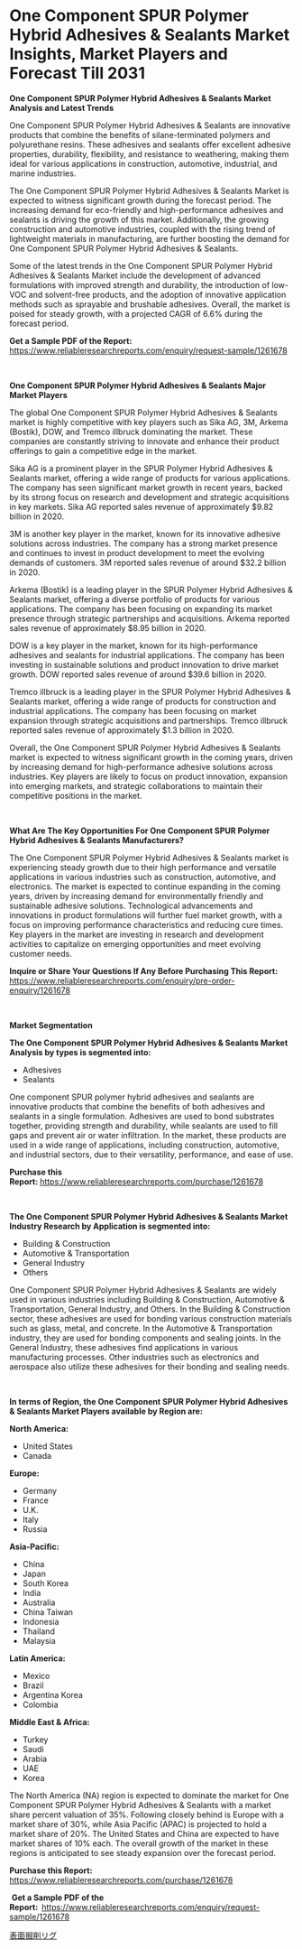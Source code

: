 <p><h1>One Component SPUR Polymer Hybrid Adhesives & Sealants Market Insights, Market Players and Forecast Till 2031</h1></p><p><strong>One Component SPUR Polymer Hybrid Adhesives & Sealants Market Analysis and Latest Trends</strong></p>
<p><p>One Component SPUR Polymer Hybrid Adhesives & Sealants are innovative products that combine the benefits of silane-terminated polymers and polyurethane resins. These adhesives and sealants offer excellent adhesive properties, durability, flexibility, and resistance to weathering, making them ideal for various applications in construction, automotive, industrial, and marine industries.</p><p>The One Component SPUR Polymer Hybrid Adhesives & Sealants Market is expected to witness significant growth during the forecast period. The increasing demand for eco-friendly and high-performance adhesives and sealants is driving the growth of this market. Additionally, the growing construction and automotive industries, coupled with the rising trend of lightweight materials in manufacturing, are further boosting the demand for One Component SPUR Polymer Hybrid Adhesives & Sealants.</p><p>Some of the latest trends in the One Component SPUR Polymer Hybrid Adhesives & Sealants Market include the development of advanced formulations with improved strength and durability, the introduction of low-VOC and solvent-free products, and the adoption of innovative application methods such as sprayable and brushable adhesives. Overall, the market is poised for steady growth, with a projected CAGR of 6.6% during the forecast period.</p></p>
<p><strong>Get a Sample PDF of the Report:&nbsp;</strong> <a href="https://www.reliableresearchreports.com/enquiry/request-sample/1261678">https://www.reliableresearchreports.com/enquiry/request-sample/1261678</a></p>
<p>&nbsp;</p>
<p><strong>One Component SPUR Polymer Hybrid Adhesives & Sealants Major Market Players</strong></p>
<p><p>The global One Component SPUR Polymer Hybrid Adhesives & Sealants market is highly competitive with key players such as Sika AG, 3M, Arkema (Bostik), DOW, and Tremco illbruck dominating the market. These companies are constantly striving to innovate and enhance their product offerings to gain a competitive edge in the market.</p><p>Sika AG is a prominent player in the SPUR Polymer Hybrid Adhesives & Sealants market, offering a wide range of products for various applications. The company has seen significant market growth in recent years, backed by its strong focus on research and development and strategic acquisitions in key markets. Sika AG reported sales revenue of approximately $9.82 billion in 2020.</p><p>3M is another key player in the market, known for its innovative adhesive solutions across industries. The company has a strong market presence and continues to invest in product development to meet the evolving demands of customers. 3M reported sales revenue of around $32.2 billion in 2020.</p><p>Arkema (Bostik) is a leading player in the SPUR Polymer Hybrid Adhesives & Sealants market, offering a diverse portfolio of products for various applications. The company has been focusing on expanding its market presence through strategic partnerships and acquisitions. Arkema reported sales revenue of approximately $8.95 billion in 2020.</p><p>DOW is a key player in the market, known for its high-performance adhesives and sealants for industrial applications. The company has been investing in sustainable solutions and product innovation to drive market growth. DOW reported sales revenue of around $39.6 billion in 2020.</p><p>Tremco illbruck is a leading player in the SPUR Polymer Hybrid Adhesives & Sealants market, offering a wide range of products for construction and industrial applications. The company has been focusing on market expansion through strategic acquisitions and partnerships. Tremco illbruck reported sales revenue of approximately $1.3 billion in 2020.</p><p>Overall, the One Component SPUR Polymer Hybrid Adhesives & Sealants market is expected to witness significant growth in the coming years, driven by increasing demand for high-performance adhesive solutions across industries. Key players are likely to focus on product innovation, expansion into emerging markets, and strategic collaborations to maintain their competitive positions in the market.</p></p>
<p>&nbsp;</p>
<p><strong>What Are The Key Opportunities For One Component SPUR Polymer Hybrid Adhesives & Sealants Manufacturers?</strong></p>
<p><p>The One Component SPUR Polymer Hybrid Adhesives & Sealants market is experiencing steady growth due to their high performance and versatile applications in various industries such as construction, automotive, and electronics. The market is expected to continue expanding in the coming years, driven by increasing demand for environmentally friendly and sustainable adhesive solutions. Technological advancements and innovations in product formulations will further fuel market growth, with a focus on improving performance characteristics and reducing cure times. Key players in the market are investing in research and development activities to capitalize on emerging opportunities and meet evolving customer needs.</p></p>
<p><strong>Inquire or Share Your Questions If Any Before Purchasing This Report:</strong> <a href="https://www.reliableresearchreports.com/enquiry/pre-order-enquiry/1261678">https://www.reliableresearchreports.com/enquiry/pre-order-enquiry/1261678</a></p>
<p>&nbsp;</p>
<p><strong>Market Segmentation</strong></p>
<p><strong>The One Component SPUR Polymer Hybrid Adhesives & Sealants Market Analysis by types is segmented into:</strong></p>
<p><ul><li>Adhesives</li><li>Sealants</li></ul></p>
<p><p>One component SPUR polymer hybrid adhesives and sealants are innovative products that combine the benefits of both adhesives and sealants in a single formulation. Adhesives are used to bond substrates together, providing strength and durability, while sealants are used to fill gaps and prevent air or water infiltration. In the market, these products are used in a wide range of applications, including construction, automotive, and industrial sectors, due to their versatility, performance, and ease of use.</p></p>
<p><strong>Purchase this Report:&nbsp;</strong><a href="https://www.reliableresearchreports.com/purchase/1261678">https://www.reliableresearchreports.com/purchase/1261678</a></p>
<p>&nbsp;</p>
<p><strong>The One Component SPUR Polymer Hybrid Adhesives & Sealants Market Industry Research by Application is segmented into:</strong></p>
<p><ul><li>Building & Construction</li><li>Automotive & Transportation</li><li>General Industry</li><li>Others</li></ul></p>
<p><p>One Component SPUR Polymer Hybrid Adhesives & Sealants are widely used in various industries including Building & Construction, Automotive & Transportation, General Industry, and Others. In the Building & Construction sector, these adhesives are used for bonding various construction materials such as glass, metal, and concrete. In the Automotive & Transportation industry, they are used for bonding components and sealing joints. In the General Industry, these adhesives find applications in various manufacturing processes. Other industries such as electronics and aerospace also utilize these adhesives for their bonding and sealing needs.</p></p>
<p>&nbsp;</p>
<p><strong>In terms of Region, the One Component SPUR Polymer Hybrid Adhesives & Sealants Market Players available by Region are:</strong></p>
<p>
    <p> <strong> North America: </strong>
        <ul>
            <li>United States</li>
            <li>Canada</li>
        </ul>
        </p> 
    <p> <strong> Europe: </strong>
        <ul>
            <li>Germany</li>
            <li>France</li>
            <li>U.K.</li>
            <li>Italy</li>
            <li>Russia</li>
        </ul>
        </p> 
    <p> <strong> Asia-Pacific: </strong>
        <ul>
            <li>China</li>
            <li>Japan</li>
            <li>South Korea</li>
            <li>India</li>
            <li>Australia</li>
            <li>China Taiwan</li>
            <li>Indonesia</li>
            <li>Thailand</li>
            <li>Malaysia</li>
        </ul>
        </p> 
    <p> <strong> Latin America: </strong>
        <ul>
            <li>Mexico</li>
            <li>Brazil</li>
            <li>Argentina Korea</li>
            <li>Colombia</li>
        </ul>
        </p> 
    <p> <strong> Middle East & Africa: </strong>
        <ul>
            <li>Turkey</li>
            <li>Saudi</li>
            <li>Arabia</li>
            <li>UAE</li>
            <li>Korea</li>
        </ul>
    </p>
    </p>
<p><p>The North America (NA) region is expected to dominate the market for One Component SPUR Polymer Hybrid Adhesives & Sealants with a market share percent valuation of 35%. Following closely behind is Europe with a market share of 30%, while Asia Pacific (APAC) is projected to hold a market share of 20%. The United States and China are expected to have market shares of 10% each. The overall growth of the market in these regions is anticipated to see steady expansion over the forecast period.</p></p>
<p><strong>Purchase this Report: </strong><a href="https://www.reliableresearchreports.com/purchase/1261678">https://www.reliableresearchreports.com/purchase/1261678</a></p>
<p>&nbsp;<strong>Get a Sample PDF of the Report:&nbsp;&nbsp;</strong><a href="https://www.reliableresearchreports.com/enquiry/request-sample/1261678">https://www.reliableresearchreports.com/enquiry/request-sample/1261678</a></p>
<p><strong></strong></p>
<p><p><a href="https://github.com/oqxogxyvqe90775/Market-Research-Report-List-1/blob/main/3222786494.md">表面掘削リグ</a></p></p>